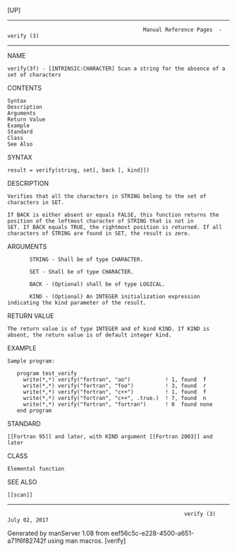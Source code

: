 [UP]

-----------------------------------------------------------------------------------------------------------------------------------
                                               Manual Reference Pages  - verify (3)
-----------------------------------------------------------------------------------------------------------------------------------
                                                                 
NAME

    verify(3f) - [INTRINSIC:CHARACTER] Scan a string for the absence of a set of characters

CONTENTS

    Syntax
    Description
    Arguments
    Return Value
    Example
    Standard
    Class
    See Also

SYNTAX

    result = verify(string, set[, back [, kind]])

DESCRIPTION

    Verifies that all the characters in STRING belong to the set of characters in SET.

    If BACK is either absent or equals FALSE, this function returns the position of the leftmost character of STRING that is not in
    SET. If BACK equals TRUE, the rightmost position is returned. If all characters of STRING are found in SET, the result is zero.

ARGUMENTS

           STRING - Shall be of type CHARACTER.

           SET - Shall be of type CHARACTER.

           BACK - (Optional) shall be of type LOGICAL.

           KIND - (Optional) An INTEGER initialization expression indicating the kind parameter of the result.

RETURN VALUE

    The return value is of type INTEGER and of kind KIND. If KIND is absent, the return value is of default integer kind.

EXAMPLE

    Sample program:

       program test_verify
         write(*,*) verify("fortran", "ao")           ! 1, found  f 
         write(*,*) verify("fortran", "foo")          ! 3, found  r 
         write(*,*) verify("fortran", "c++")          ! 1, found  f 
         write(*,*) verify("fortran", "c++", .true.)  ! 7, found  n 
         write(*,*) verify("fortran", "fortran")      ! 0  found none
       end program



STANDARD

    [[Fortran 95]] and later, with KIND argument [[Fortran 2003]] and later

CLASS

    Elemental function

SEE ALSO

    [[scan]]

-----------------------------------------------------------------------------------------------------------------------------------

                                                            verify (3)                                                July 02, 2017

Generated by manServer 1.08 from eef56c5c-e228-4500-a651-a71f6f82742f using man macros.
                                                             [verify]
